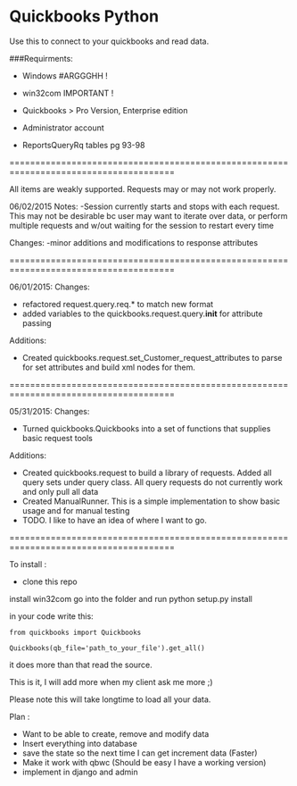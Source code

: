 Quickbooks Python
==================

Use this to connect to your quickbooks and read data.

###Requirments:

- Windows #ARGGGHH !
- win32com IMPORTANT !
- Quickbooks > Pro Version, Enterprise edition
- Administrator account

- ReportsQueryRq tables pg 93-98

======================================================================================

All items are weakly supported.  Requests may or may not work properly.

06/02/2015
Notes:
-Session currently starts and stops with each request.  This may not be desirable bc user
        may want to iterate over data, or perform multiple requests and w/out waiting for the 
        session to restart every time

Changes:
-minor additions and modifications to response attributes

======================================================================================

06/01/2015:
Changes:
- refactored request.query.req.* to match new format
- added variables to the quickbooks.request.query.__init__ for attribute passing

Additions:
- Created quickbooks.request.set_Customer_request_attributes to parse for set attributes and 
            build xml nodes for them.

======================================================================================

05/31/2015:
Changes:  
- Turned quickbooks.Quickbooks into a set of functions that supplies basic request tools

Additions:
- Created quickbooks.request to build a library of requests.  Added all query sets under
            query class.  All query requests do not currently work and only pull all data
- Created ManualRunner.  This is a simple implementation to show basic usage 
            and for manual testing
- TODO.  I like to have an idea of where I want to go.

======================================================================================

To install :
- clone this repo

install win32com
go into the folder and run python setup.py install

in your code write this:

```
from quickbooks import Quickbooks

Quickbooks(qb_file='path_to_your_file').get_all()
```

it does more than that read the source.

This is it, I will add more when my client ask me more ;)

Please note this will take longtime to load all your data.

Plan :
- Want to be able to create, remove and modify data
- Insert everything into database
- save the state so the next time I can get increment data (Faster)
- Make it work with qbwc (Should be easy I have a working version)
- implement in django and admin
